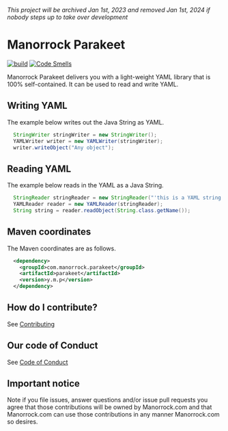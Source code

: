 _This project will be archived Jan 1st, 2023 and removed Jan 1st, 2024 if nobody
 steps up to take over development_

# Manorrock Parakeet

[![build](https://github.com/manorrock/parakeet/actions/workflows/build.yml/badge.svg)](https://github.com/manorrock/parakeet/actions/workflows/build.yml)
[![Code Smells](https://sonarcloud.io/api/project_badges/measure?project=manorrock_parakeet&metric=code_smells)](https://sonarcloud.io/summary/new_code?id=manorrock_parakeet)

Manorrock Parakeet delivers you with a light-weight YAML library that is 100% 
self-contained. It can be used to read and write YAML.

## Writing YAML

The example below writes out the Java String as YAML.

```java
  StringWriter stringWriter = new StringWriter();
  YAMLWriter writer = new YAMLWriter(stringWriter);
  writer.writeObject("Any object");
```

## Reading YAML

The example below reads in the YAML as a Java String.

```java
  StringReader stringReader = new StringReader("'this is a YAML string'");
  YAMLReader reader = new YAMLReader(stringReader);
  String string = reader.readObject(String.class.getName());
```

## Maven coordinates

The Maven coordinates are as follows.

```xml
  <dependency>
    <groupId>com.manorrock.parakeet</groupId>
    <artifactId>parakeet</artifactId>
    <version>y.m.p</version>
  </dependency>
```

<!--
Please see [Maven central](https://repo1.maven.org/maven2/com/manorrock/parakeet)
for the latest version information
  -->

## How do I contribute?

See [Contributing](CONTRIBUTING.md)

## Our code of Conduct

See [Code of Conduct](CODE_OF_CONDUCT.md)

## Important notice

Note if you file issues, answer questions and/or issue pull requests you agree
that those contributions will be owned by Manorrock.com and that Manorrock.com
can use those contributions in any manner Manorrock.com so desires.
